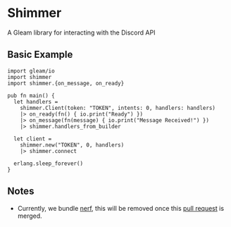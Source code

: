 # Shimmer

A Gleam library for interacting with the Discord API

## Basic Example

```gleam
import gleam/io
import shimmer
import shimmer.{on_message, on_ready}

pub fn main() {
  let handlers =
    shimmer.Client(token: "TOKEN", intents: 0, handlers: handlers)
    |> on_ready(fn() { io.print("Ready") })
    |> on_message(fn(message) { io.print("Message Received!") })
    |> shimmer.handlers_from_builder

  let client =
    shimmer.new("TOKEN", 0, handlers)
    |> shimmer.connect

  erlang.sleep_forever()
}
```

## Notes

- Currently, we bundle [nerf](https://github.com/lpil/nerf), this will be removed once this [pull request](https://github.com/lpil/nerf/pull/1) is merged.